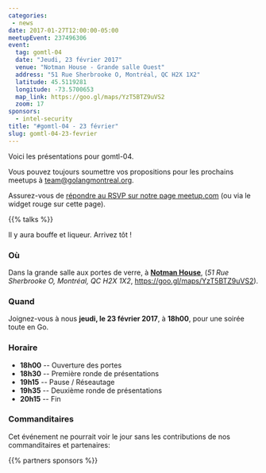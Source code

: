 ```yaml
---
categories:
 - news
date: 2017-01-27T12:00:00-05:00
meetupEvent: 237496306
event:
  tag: gomtl-04
  date: "Jeudi, 23 février 2017"
  venue: "Notman House - Grande salle Ouest"
  address: "51 Rue Sherbrooke O, Montréal, QC H2X 1X2"
  latitude: 45.5119281
  longitude: -73.5700653
  map_link: https://goo.gl/maps/YzT5BTZ9uVS2
  zoom: 17
sponsors:
  - intel-security
title: "#gomtl-04 - 23 février"
slug: gomtl-04-23-fevrier
---
```


<!--

Nous lançons aujourd'hui l'_Appel à présenter_ pour notre troisième
meetup cette année.

Nous sommes à la recherche de présentations éclair de 5 minutes, ainsi que des
présentations d'environ 30 minutes.

C'est une opportunité de venir partager les choses intéressantes que vous avez
développé ou appris avec la communauté.

Envoyez-nous vos propositions à <a
href="mailto:team@golangmontreal.org">team@golangmontreal.org</a>.

-->

Voici les présentations pour gomtl-04.

Vous pouvez toujours soumettre vos propositions pour les prochains meetups à <a
href="mailto:team@golangmontreal.org">team@golangmontreal.org</a>.

Assurez-vous de [répondre au RSVP sur notre page meetup.com](http://www.meetup.com/fr-FR/GolangMontreal/events/237496306/) (ou via le widget rouge sur cette page).

<!--more-->

{{% talks %}}

Il y aura bouffe et liqueur.  Arrivez tôt !


### Où

Dans la grande salle aux portes de verre, à [**Notman House**](http://notman.org/event-space/), (_51 Rue Sherbrooke O, Montréal, QC H2X 1X2_,
https://goo.gl/maps/YzT5BTZ9uVS2).



### Quand

Joignez-vous à nous **jeudi, le 23 février 2017**, à **18h00**, pour une
soirée toute en Go.


### Horaire

* **18h00** -- Ouverture des portes
* **18h30** -- Première ronde de présentations
* **19h15** -- Pause / Réseautage
* **19h35** -- Deuxième ronde de présentations
* **20h15** -- Fin


### Commanditaires

Cet événement ne pourrait voir le jour sans les contributions de nos
commanditaires et partenaires:

{{% partners sponsors %}}

<!--Nous voulons aussi remercier chaleureusement nos **partenaires** pour ce meetup:-->
